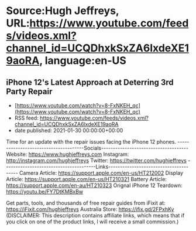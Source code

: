 # Source:Hugh Jeffreys, URL:https://www.youtube.com/feeds/videos.xml?channel_id=UCQDhxkSxZA6lxdeXE19aoRA, language:en-US

## iPhone 12's Latest Approach at Deterring 3rd Party Repair
 - [https://www.youtube.com/watch?v=8-FxNKEH_qc](https://www.youtube.com/watch?v=8-FxNKEH_qc)
 - RSS feed: https://www.youtube.com/feeds/videos.xml?channel_id=UCQDhxkSxZA6lxdeXE19aoRA
 - date published: 2021-01-30 00:00:00+00:00

Time for an update with the repair issues facing the iPhone 12 phones.
--------------------------------------Socials-------------------------------------
Website: https://www.hughjeffreys.com 
Instagram: http://instagram.com/hughjeffreys
Twitter: https://twitter.com/hughjeffreys
---------------------------------------Links---------------------------------------
Camera Article: https://support.apple.com/en-us/HT212002
Display Article:  https://support.apple.com/en-us/HT210321
Battery Article:  https://support.apple.com/en-au/HT210323
Orignal iPhone 12 Teardown: https://youtu.be/FY7DtKMBxBw

Get parts, tools, and thousands of free repair guides from iFixit at: 
    https://iFixit.com/hughjeffreys
Australia Store: https://ifix.gd/2FPxhKy
(DISCLAIMER: This description contains affiliate links, which means that if you click on one of the product links, l will receive a small commission.)

